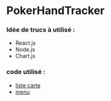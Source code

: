 # PokerHandTracker
<h3>Idée de trucs à utilisé : </h3>
<ul>
    <li>React.js</li>
    <li>Node.js</li>
    <li>Chart.js</li>
</ul>

<h3>code utilisé : </h3>
<ul>
    <li><a href="https://codepen.io/colinhorn/pen/KvgbRO">liste carte</a></li>
    <li><a href="https://codepen.io/abxlfazl/pen/VwKzaEm">menu</a></li>
</ul>
